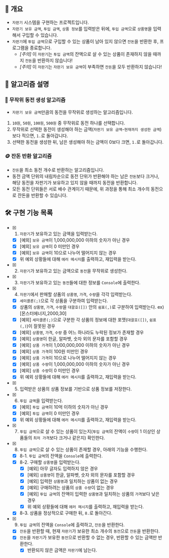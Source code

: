 ## 📌 개요
- `자판기` 시스템을 구현하는 프로젝트입니다.
- `자판기 보유 금액`, `투입 금액`, `상품 정보`를 입력받은 뒤에, `투입 금액`으로 `상품명`을 입력해서 구입할 수 있습니다.
- `자판기`에 `투입 금액`으로 구입할 수 있는 상품이 남아 있지 않으면 `잔돈`을 반환한 후, 프로그램을 종료합니다.
    - *[주의]* 이 `자판기`는 `투입 금액`의 잔액으로 살 수 있는 상품이 존재하지 않을 때까지 `잔돈`을 반환하지 않습니다!
    - *[주의]* 이 `자판기`는 `자판기 보유 금액`이 부족하면 `잔돈`을 모두 반환하지 않습니다!
## 🧮 알고리즘 설명
### 🎱 무작위 동전 생성 알고리즘
- `자판기 보유 금액`만큼의 동전을 무작위로 생성하는 알고리즘입니다.
1. `10원`, `50원`, `100원`, `500원` 중 무작위로 동전 하나를 선택합니다.
2. 무작위로 선택한 동전이 생성해야 하는 금액(`자판기 보유 금액`-`현재까지 생성한 금액`)보다 적으면, `1.`로 돌아갑니다.
3. 선택한 동전을 생성한 뒤, 남은 생성해야 하는 금액이 0보다 크면, `1.`로 돌아갑니다.
### 🪙 잔돈 반환 알고리즘
- `잔돈`을 최소 동전 개수로 반환하는 알고리즘입니다.
- 동전 금액 단위의 내림차순으로 동전 단위가 반환해야 하는 남은 `잔돈`보다 크거나, 해당 동전을 자판기가 보유하고 있지 않을 때까지 동전을 반환합니다.
- 모든 동전 단위들은 서로 배수 관계이기 때문에, 위 과정을 통해 최소 개수의 동전으로 잔돈을 반환할 수 있습니다.
## 🛠 구현 기능 목록
- [x] 1. `자판기`가 보유하고 있는 금액을 입력받는다.
    - [x] [예외] `보유 금액`이 1,000,000,000 이하의 숫자가 아닌 경우
    - [x] [예외] `보유 금액`이 0 미만인 경우
    - [x] [예외] `보유 금액`이 10으로 나누어 떨어지지 않는 경우
    - [x] 위 예외 상황들에 대해 `에러 메시지`를 출력하고, 재입력을 받는다.
- [x] 2. `자판기`가 보유하고 있는 금액으로 `동전`을 무작위로 생성한다.
- [x] 3. `자판기`가 보유하고 있는 `동전`들에 대한 정보를 `Console`에 출력한다.
- [x] 4. `자판기`에서 판매할 상품의 `상품명`, `가격`, `수량`을 각각 입력받는다.
    - [x] `세미콜론(;)`으로 각 상품을 구분하여 입력받는다.
    - [x] 상품의 `상품명`, `가격`, `수량`을 `대괄호([])` 안의 `쉼표(,)`로 구분하여 입력받는다. ex) [몬스터에너지,2000,30]
    - [x] [예외] `세미콜론(;)`으로 구분한 각 상품의 정보에 대한 포맷(`대괄호([])`, `쉼표(,)`)이 잘못된 경우
    - [x] [예외] `상품명`, `가격`, `수량` 중 어느 하나라도 누락된 정보가 존재할 경우
    - [x] [예외] `상품명`이 한글, 알파벳, 숫자 외의 문자를 포함할 경우
    - [x] [예외] `상품 가격`이 1,000,000,000 이하의 숫자가 아닌 경우
    - [x] [예외] `상품 가격`이 100원 미만인 경우
    - [x] [예외] `상품 가격`이 10으로 나누어 떨어지지 않는 경우
    - [x] [예외] `상품 수량`이 1,000,000,000 이하의 숫자가 아닌 경우
    - [x] [예외] `상품 수량`이 0 미만인 경우
    - [x] 위 예외 상황들에 대해 `에러 메시지`를 출력하고, 재입력을 받는다.
- [x] 5. 입력받은 상품의 상품 정보를 기반으로 상품 정보를 저장한다.
- [x] 6. `투입 금액`을 입력받는다.
    - [x] [예외] `투입 금액`이 10억 이하의 숫자가 아닌 경우
    - [x] [예외] `투입 금액`이 0 미만인 경우
    - [x] 위 예외 상황들에 대해 `에러 메시지`를 출력하고, 재입력을 받는다.
- [x] 7. `투입 금액`으로 살 수 있는 상품이 있는지(`투입 금액`의 잔액이 `수량`이 1 이상인 상품들의 `최저 가격`보다 크거나 같은지) 확인한다.
- [x] 8. `투입 금액`으로 살 수 있는 상품이 존재할 경우, 아래의 기능을 수행한다.
    - [x] 8-1. `투입 금액`의 잔액을 `Console`에 출력한다.
    - [x] 8-2. 구매할 `상품명`을 입력받는다.
        - [x] [예외] 아무 글자도 입력하지 않은 경우
        - [x] [예외] `상품명`이 한글, 알파벳, 숫자 외의 문자를 포함할 경우
        - [x] [예외] 입력한 `상품명`과 일치하는 상품이 없는 경우
        - [x] [예외] 구매하려는 상품의 `상품 수량`이 없는 경우
        - [x] [예외] `투입 금액`의 잔액이 입력한 `상품명`과 일치하는 상품의 `가격`보다 낮은 경우
        - [x] 위 예외 상황들에 대해 `에러 메시지`를 출력하고, 재입력을 받는다.
    - [x] 8-3. 상품을 정상적으로 구매한 뒤, `8.`로 돌아간다.
- [x] 9. `투입 금액`의 잔액을 `Console`에 출력하고, `잔돈`을 반환한다.
    - [x] `잔돈`을 반환할 때, 현재 `자판기`가 보유한 최소 개수의 `동전`으로 `잔돈`을 반환한다.
    - [x] `잔돈`을 `자판기`가 보유한 `동전`으로 반환할 수 없는 경우, 반환할 수 있는 금액만 반환한다.
        - [x] 반환되지 않은 금액은 `자판기`에 남는다.
